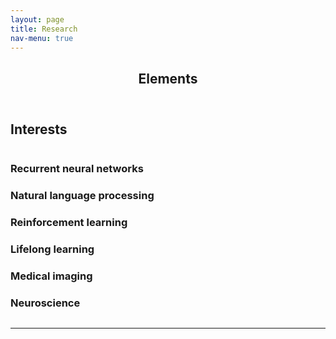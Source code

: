 ```yaml
---
layout: page
title: Research
nav-menu: true
---
```


<!-- Main -->
<div id="main" class="alt">

<!-- One -->
<section id="one">
	<div class="inner">
		<header class="major">
			<h1>Elements</h1>
		</header>

<!-- Content -->
<h2 id="content">Interests</h2>
<div class="column">
	<div class="6u 12u$(small)">
		<h3>Recurrent neural networks</h3>
	</div>
	<div class="6u$ 12u$(small)">
		<h3>Natural language processing</h3>
	</div>
	<!-- Break -->
	<div class="4u 12u$(medium)">
		<h3>Reinforcement learning</h3>
	</div>
	<div class="4u 12u$(medium)">
		<h3>Lifelong learning</h3>
	</div>
	<div class="4u$ 12u$(medium)">
		<h3>Medical imaging</h3>
	</div>
	<div class="6u$ 12u$(small)">
		<h3>Neuroscience</h3>
	</div>
</div>

<hr class="major" />


<!-- Text stuff -->


</div>
</section>

</div>
